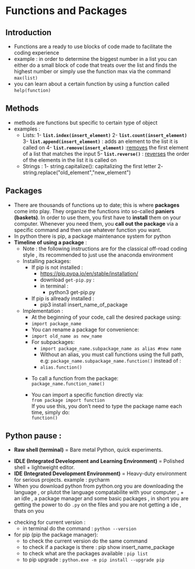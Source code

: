 # Functions and Packages
## Introduction 
* Functions are a ready to use blocks of code made to facilitate the coding experience 
* example : in order to determine the biggest number in a list you can either do a small block of code that treats over the list and finds the highest number or simply use the function max via the command `max(list)`
* you can learn about a certain function by using a function called `help(function)`
## Methods 
* methods are functions but specific to certain type of object 
* examples : 
	* Lists: 
			1- **`list.index(insert_element)`**
			2- **`list.count(insert_element)`**
			3- **`list.append(insert_element)`** : adds an element to the list it is called on
			4- **`list.remove(insert_element)`** :[removes](https://docs.python.org/3/library/stdtypes.html#typesseq-mutable) the first element of a list that matches the input
			5- **`list.reverse()`** : [reverses](https://docs.python.org/3/library/stdtypes.html#typesseq-mutable) the order of the elements in the list it is called on
	* Strings :
			1- string.capitalize(): capitalizing the first letter
			2- string.replace("old_element","new_element")
## Packages 
* There are thousands of functions up to date; this is where **packages** come into play. They organize the functions into so-called **paniers (baskets)**. In order to use them, you first have to **install** them on your computer. Whenever you need them, you **call out the package** via a specific command and then use whatever function you want. 
* In python there is pip, a package maintenance system for python
* **Timeline of using a package** :
	* Note : the following instructions are for the classical off-road coding style , its recommended to just use the anaconda environment 
	* Installing packages: 
		* If pip is not installed : 
			* https://pip.pypa.io/en/stable/installation/
			* download `get-pip.py` : 
			* in terminal : 
				* python3 get-pip.py
		* If pip is allready installed :		
			* pip3 install insert_name_of_package
	* Implementation : 
		* At the beginning of your code, call the desired package using:
		* `import package_name`
		* You can rename a package for convenience:
		* `import old_name as new_name`
		* For subpackages:
			* `import package_name.subpackage_name as alias #new name` 
			* Without an alias, you must call functions using the full path, e.g: `package_name.subpackage_name.function()`
			instead of :
			* `alias.function()`
		- To call a function from the package:  
		    `package_name.function_name()`
		    
		- You can import a specific function directly via:  
		    `from package import function`  
		    If you use this, you don’t need to type the package name each time, simply do:  
		    `function()`

## Python pause :
* **Raw shell (terminal)** = Bare metal Python, quick experiments.
- **IDLE (Integrated Development and Learning Environment)** = Polished shell + lightweight editor.
- **IDE (Integrated Development Environment)** = Heavy-duty environment for serious projects. example : pycharm
- When you download python from python.org you are downloading the language , or plutot the language compatabilite with your computer , + an idle , a package manager and some basic packages , in short you are getting the power to do `.py` on the files and you are not getting a ide , thats on you 
* checking for current version : 
	* in terminal do the command : `python --version`
* for pip (pip the package manager):
	* to check the current version do the same command
	* to check if a package is there : pip show insert_name_package
	* to check what are the packages available : `pip list`
	* to pip upgrade : `python.exe -m pip install --upgrade pip`